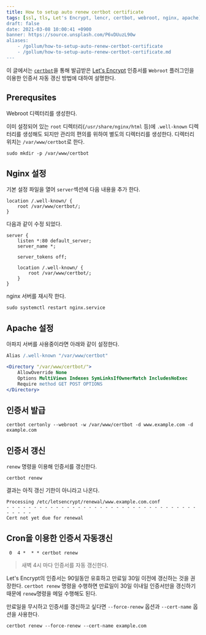 ```yaml
---
title: How to setup auto renew certbot certificate
tags: [ssl, tls, Let's Encrypt, lencr, certbot, webroot, nginx, apache]
draft: false
date: 2021-03-08 10:00:41 +0900
banner: https://source.unsplash.com/P6vDUuzL90w
aliases:
    - /gollum/how-to-setup-auto-renew-certbot-certificate
    - /gollum/how-to-setup-auto-renew-certbot-certificate.md
---
```


이 글에서는 [`certbot`](https://certbot.eff.org/)을 통해 발급받은 [Let's Encrypt](https://lencr.org) 인증서를 `Webroot` 플러그인을 이용한 인증서 자동 갱신 방법에 대하여 설명한다. 


## Prerequsites

Webroot 디렉터리를 생성한다. 

이미 설정되어 있는 `root` 디렉터리(`/usr/share/nginx/html`  등)에 `.well-known`  디렉터리를 생성해도 되지만 관리의 편의를 위하여 별도의 디렉터리를 생성한다.  디렉터리 위치는 `/var/www/certbot`로 한다. 

```
sudo mkdir -p /var/www/certbot
```


## Nginx 설정

기본 설정 파일을 열어 `server`섹션에  다음 내용을 추가 한다.

```nginx
location /.well-known/ {
    root /var/www/certbot/;
}
```

다음과 같이 수정 되었다. 

```nginx
server {
    listen *:80 default_server;
    server_name *;

    server_tokens off;

    location /.well-known/ {
        root /var/www/certbot/;
    }
}
```

nginx 서버를 재시작 한다. 

```
sudo systemctl restart nginx.service
```

## Apache 설정

아파지 서버를 사용중이라면 아래와 같이 설정한다. 

```apache
Alias /.well-known "/var/www/certbot"

<Directory "/var/www/certbot/">
    AllowOverride None
    Options MultiViews Indexes SymLinksIfOwnerMatch IncludesNoExec
    Require method GET POST OPTIONS
</Directory>
```

## 인증서 발급

```
certbot certonly --webroot -w /var/www/certbot -d www.example.com -d example.com 
```


## 인증서 갱신

`renew` 명령을 이용해 인증서를 갱신한다. 

```
certbot renew
```

결과는 아직 갱신 기한이 아니라고 나온다. 

```
Processing /etc/letsencrypt/renewal/www.example.com.conf
- - - - - - - - - - - - - - - - - - - - - - - - - - - - - - - - - - - - - - - -
Cert not yet due for renewal

```


## Cron을 이용한 인증서 자동갱신


```
 0  4 *  * * certbot renew
```

> 새벽 4시 마다 인증서를 자동 갱신한다. 

Let's Encrypt의 인증서는 90일동안 유효하고 만료일 30일 이전에 갱신하는 것을 권장한다. `certbot renew` 명령을 수행하면 만료일이 30일 이내일 인증서만을 갱신하기 때문에 `renew`명령을 메일 수행해도 된다. 

만료일을 무시하고 인증서를 갱신하고 싶다면  `--force-renew` 옵션과 `--cert-name` 옵션을 사용한다.

```
certbot renew --force-renew --cert-name example.com
```